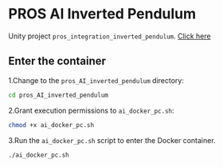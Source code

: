 # PROS AI Inverted Pendulum

 Unity project `pros_integration_inverted_pendulum`. [Click here](https://gitlab.screamtrumpet.csie.ncku.edu.tw/unity_env/pros_integration_inverted_pendulum.git)


## Enter the container

1.Change to the `pros_AI_inverted_pendulum` directory:
```bash
cd pros_AI_inverted_pendulum
```
2.Grant execution permissions to `ai_docker_pc.sh`:
```bash
chmod +x ai_docker_pc.sh
```
3.Run the `ai_docker_pc.sh` script to enter the Docker container.
```bash
./ai_docker_pc.sh
```